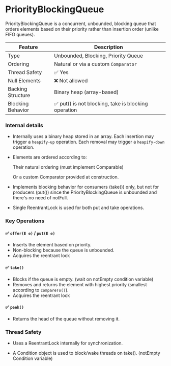 # PriorityBlockingQueue

PriorityBlockingQueue is a concurrent, unbounded, blocking queue that orders elements based on their priority rather than insertion order (unlike FIFO queues).

| Feature           | Description                          |
| ----------------- | ------------------------------------ |
| Type              | Unbounded, Blocking, Priority Queue  |
| Ordering          | Natural or via a custom `Comparator` |
| Thread Safety     | ✅ Yes                                |
| Null Elements     | ❌ Not allowed                        |
| Backing Structure | Binary heap (array-based)            |
| Blocking Behavior | ✅ put() is not blocking, take is blocking operation                                  |

### Internal details

- Internally uses a binary heap stored in an array. Each insertion may trigger a ``heapify-up`` operation. Each removal may trigger a ``heapify-down`` operation.

- Elements are ordered according to:

    Their natural ordering (must implement Comparable)

    Or a custom Comparator provided at construction.

- Implements blocking behavior for consumers (take()) only, but not for producers (put()) since the PriorityBlockingQueue is unbounded and there's no need of notFull.
- Single ReentrantLock is used for both put and take operations.

### Key Operations

#### ✅ `offer(E e)` / `put(E e)`
- Inserts the element based on priority.
- Non-blocking because the queue is unbounded.
- Acquires the reentrant lock

#### ✅ `take()`
- Blocks if the queue is empty. (wait on notEmpty condition variable)
- Removes and returns the element with highest priority (smallest according to `compareTo()`).
- Acquires the reentrant lock

#### ✅ `peek()`
- Returns the head of the queue without removing it.

### Thread Safety
- Uses a ReentrantLock internally for synchronization.

- A Condition object is used to block/wake threads on take(). (notEmpty Condition variable)


